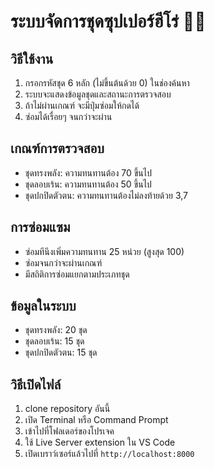# ระบบจัดการชุดซุปเปอร์ฮีโร่ 🦸‍♂️

## วิธีใช้งาน
1. กรอกรหัสชุด 6 หลัก (ไม่ขึ้นต้นด้วย 0) ในช่องค้นหา
2. ระบบจะแสดงข้อมูลชุดและสถานะการตรวจสอบ
3. ถ้าไม่ผ่านเกณฑ์ จะมีปุ่มซ่อมให้กดได้
4. ซ่อมได้เรื่อยๆ จนกว่าจะผ่าน

## เกณฑ์การตรวจสอบ
- ชุดทรงพลัง: ความทนทานต้อง 70 ขึ้นไป
- ชุดลอบเร้น: ความทนทานต้อง 50 ขึ้นไป  
- ชุดปกปิดตัวตน: ความทนทานต้องไม่ลงท้ายด้วย 3,7

## การซ่อมแซม
- ซ่อมทีนึงเพิ่มความทนทาน 25 หน่วย (สูงสุด 100)
- ซ่อมจนกว่าจะผ่านเกณฑ์
- มีสถิติการซ่อมแยกตามประเภทชุด

## ข้อมูลในระบบ
- ชุดทรงพลัง: 20 ชุด
- ชุดลอบเร้น: 15 ชุด  
- ชุดปกปิดตัวตน: 15 ชุด

## วิธีเปิดไฟล์

1. clone repository อันนี้
2. เปิด Terminal หรือ Command Prompt
3. เข้าไปที่โฟลเดอร์ของโปรเจค
4. ใช้ Live Server extension ใน VS Code
5. เปิดเบราว์เซอร์แล้วไปที่ `http://localhost:8000`



